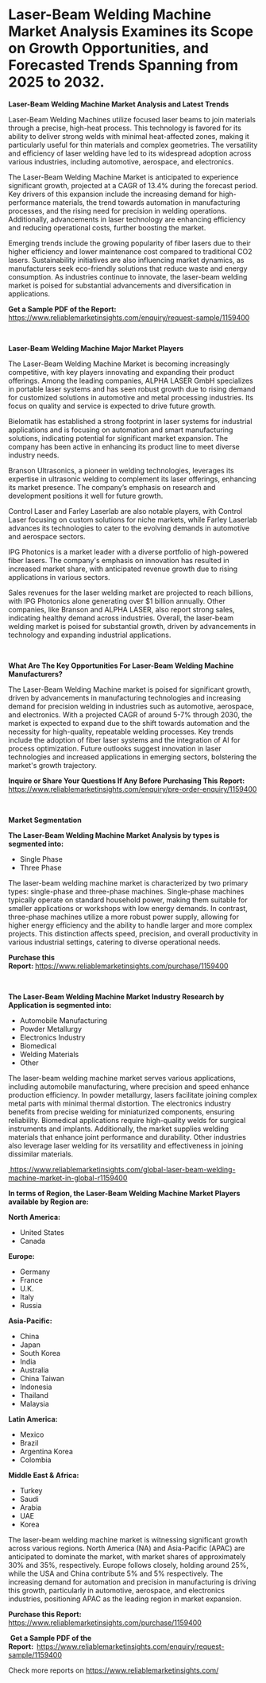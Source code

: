 <p><h1>Laser-Beam Welding Machine Market Analysis Examines its Scope on Growth Opportunities, and Forecasted Trends Spanning from 2025 to 2032.</h1></p><p><strong>Laser-Beam Welding Machine Market Analysis and Latest Trends</strong></p>
<p><p>Laser-Beam Welding Machines utilize focused laser beams to join materials through a precise, high-heat process. This technology is favored for its ability to deliver strong welds with minimal heat-affected zones, making it particularly useful for thin materials and complex geometries. The versatility and efficiency of laser welding have led to its widespread adoption across various industries, including automotive, aerospace, and electronics.</p><p>The Laser-Beam Welding Machine Market is anticipated to experience significant growth, projected at a CAGR of 13.4% during the forecast period. Key drivers of this expansion include the increasing demand for high-performance materials, the trend towards automation in manufacturing processes, and the rising need for precision in welding operations. Additionally, advancements in laser technology are enhancing efficiency and reducing operational costs, further boosting the market.</p><p>Emerging trends include the growing popularity of fiber lasers due to their higher efficiency and lower maintenance cost compared to traditional CO2 lasers. Sustainability initiatives are also influencing market dynamics, as manufacturers seek eco-friendly solutions that reduce waste and energy consumption. As industries continue to innovate, the laser-beam welding market is poised for substantial advancements and diversification in applications.</p></p>
<p><strong>Get a Sample PDF of the Report:&nbsp;</strong> <a href="https://www.reliablemarketinsights.com/enquiry/request-sample/1159400?utm_campaign=3014&utm_medium=2&utm_source=Github&utm_content=ia&utm_term=22032025&utm_id=laser-beam-welding-machine">https://www.reliablemarketinsights.com/enquiry/request-sample/1159400</a></p>
<p>&nbsp;</p>
<p><strong>Laser-Beam Welding Machine Major Market Players</strong></p>
<p><p>The Laser-Beam Welding Machine Market is becoming increasingly competitive, with key players innovating and expanding their product offerings. Among the leading companies, ALPHA LASER GmbH specializes in portable laser systems and has seen robust growth due to rising demand for customized solutions in automotive and metal processing industries. Its focus on quality and service is expected to drive future growth.</p><p>Bielomatik has established a strong footprint in laser systems for industrial applications and is focusing on automation and smart manufacturing solutions, indicating potential for significant market expansion. The company has been active in enhancing its product line to meet diverse industry needs.</p><p>Branson Ultrasonics, a pioneer in welding technologies, leverages its expertise in ultrasonic welding to complement its laser offerings, enhancing its market presence. The company’s emphasis on research and development positions it well for future growth.</p><p>Control Laser and Farley Laserlab are also notable players, with Control Laser focusing on custom solutions for niche markets, while Farley Laserlab advances its technologies to cater to the evolving demands in automotive and aerospace sectors.</p><p>IPG Photonics is a market leader with a diverse portfolio of high-powered fiber lasers. The company's emphasis on innovation has resulted in increased market share, with anticipated revenue growth due to rising applications in various sectors.</p><p>Sales revenues for the laser welding market are projected to reach billions, with IPG Photonics alone generating over $1 billion annually. Other companies, like Branson and ALPHA LASER, also report strong sales, indicating healthy demand across industries. Overall, the laser-beam welding market is poised for substantial growth, driven by advancements in technology and expanding industrial applications.</p></p>
<p>&nbsp;</p>
<p><strong>What Are The Key Opportunities For Laser-Beam Welding Machine Manufacturers?</strong></p>
<p><p>The Laser-Beam Welding Machine market is poised for significant growth, driven by advancements in manufacturing technologies and increasing demand for precision welding in industries such as automotive, aerospace, and electronics. With a projected CAGR of around 5-7% through 2030, the market is expected to expand due to the shift towards automation and the necessity for high-quality, repeatable welding processes. Key trends include the adoption of fiber laser systems and the integration of AI for process optimization. Future outlooks suggest innovation in laser technologies and increased applications in emerging sectors, bolstering the market's growth trajectory.</p></p>
<p><strong>Inquire or Share Your Questions If Any Before Purchasing This Report:</strong> <a href="https://www.reliablemarketinsights.com/enquiry/pre-order-enquiry/1159400?utm_campaign=3014&utm_medium=2&utm_source=Github&utm_content=ia&utm_term=22032025&utm_id=laser-beam-welding-machine">https://www.reliablemarketinsights.com/enquiry/pre-order-enquiry/1159400</a></p>
<p>&nbsp;</p>
<p><strong>Market Segmentation</strong></p>
<p><strong>The Laser-Beam Welding Machine Market Analysis by types is segmented into:</strong></p>
<p><ul><li>Single Phase</li><li>Three Phase</li></ul></p>
<p><p>The laser-beam welding machine market is characterized by two primary types: single-phase and three-phase machines. Single-phase machines typically operate on standard household power, making them suitable for smaller applications or workshops with low energy demands. In contrast, three-phase machines utilize a more robust power supply, allowing for higher energy efficiency and the ability to handle larger and more complex projects. This distinction affects speed, precision, and overall productivity in various industrial settings, catering to diverse operational needs.</p></p>
<p><strong>Purchase this Report:&nbsp;</strong><a href="https://www.reliablemarketinsights.com/purchase/1159400?utm_campaign=3014&utm_medium=2&utm_source=Github&utm_content=ia&utm_term=22032025&utm_id=laser-beam-welding-machine">https://www.reliablemarketinsights.com/purchase/1159400</a></p>
<p>&nbsp;</p>
<p><strong>The Laser-Beam Welding Machine Market Industry Research by Application is segmented into:</strong></p>
<p><ul><li>Automobile Manufacturing</li><li>Powder Metallurgy</li><li>Electronics Industry</li><li>Biomedical</li><li>Welding Materials</li><li>Other</li></ul></p>
<p><p>The laser-beam welding machine market serves various applications, including automobile manufacturing, where precision and speed enhance production efficiency. In powder metallurgy, lasers facilitate joining complex metal parts with minimal thermal distortion. The electronics industry benefits from precise welding for miniaturized components, ensuring reliability. Biomedical applications require high-quality welds for surgical instruments and implants. Additionally, the market supplies welding materials that enhance joint performance and durability. Other industries also leverage laser welding for its versatility and effectiveness in joining dissimilar materials.</p></p>
<p><a href="https://www.reliablemarketinsights.com/global-laser-beam-welding-machine-market-in-global-r1159400?utm_campaign=3014&utm_medium=2&utm_source=Github&utm_content=ia&utm_term=22032025&utm_id=laser-beam-welding-machine">&nbsp;https://www.reliablemarketinsights.com/global-laser-beam-welding-machine-market-in-global-r1159400</a></p>
<p><strong>In terms of Region, the Laser-Beam Welding Machine Market Players available by Region are:</strong></p>
<p>
    <p> <strong> North America: </strong>
        <ul>
            <li>United States</li>
            <li>Canada</li>
        </ul>
        </p> 
    <p> <strong> Europe: </strong>
        <ul>
            <li>Germany</li>
            <li>France</li>
            <li>U.K.</li>
            <li>Italy</li>
            <li>Russia</li>
        </ul>
        </p> 
    <p> <strong> Asia-Pacific: </strong>
        <ul>
            <li>China</li>
            <li>Japan</li>
            <li>South Korea</li>
            <li>India</li>
            <li>Australia</li>
            <li>China Taiwan</li>
            <li>Indonesia</li>
            <li>Thailand</li>
            <li>Malaysia</li>
        </ul>
        </p> 
    <p> <strong> Latin America: </strong>
        <ul>
            <li>Mexico</li>
            <li>Brazil</li>
            <li>Argentina Korea</li>
            <li>Colombia</li>
        </ul>
        </p> 
    <p> <strong> Middle East & Africa: </strong>
        <ul>
            <li>Turkey</li>
            <li>Saudi</li>
            <li>Arabia</li>
            <li>UAE</li>
            <li>Korea</li>
        </ul>
    </p>
    </p>
<p><p>The laser-beam welding machine market is witnessing significant growth across various regions. North America (NA) and Asia-Pacific (APAC) are anticipated to dominate the market, with market shares of approximately 30% and 35%, respectively. Europe follows closely, holding around 25%, while the USA and China contribute 5% and 5% respectively. The increasing demand for automation and precision in manufacturing is driving this growth, particularly in automotive, aerospace, and electronics industries, positioning APAC as the leading region in market expansion.</p></p>
<p><strong>Purchase this Report: </strong><a href="https://www.reliablemarketinsights.com/purchase/1159400?utm_campaign=3014&utm_medium=2&utm_source=Github&utm_content=ia&utm_term=22032025&utm_id=laser-beam-welding-machine">https://www.reliablemarketinsights.com/purchase/1159400</a></p>
<p>&nbsp;<strong>Get a Sample PDF of the Report:&nbsp;&nbsp;</strong><a href="https://www.reliablemarketinsights.com/enquiry/request-sample/1159400?utm_campaign=3014&utm_medium=2&utm_source=Github&utm_content=ia&utm_term=22032025&utm_id=laser-beam-welding-machine">https://www.reliablemarketinsights.com/enquiry/request-sample/1159400</a></p>
<p><strong></strong></p>
<p>Check more reports on <a href="https://www.reliablemarketinsights.com/?utm_campaign=3014&utm_medium=2&utm_source=Github&utm_content=ia&utm_term=22032025&utm_id=laser-beam-welding-machine">https://www.reliablemarketinsights.com/</a></p>
